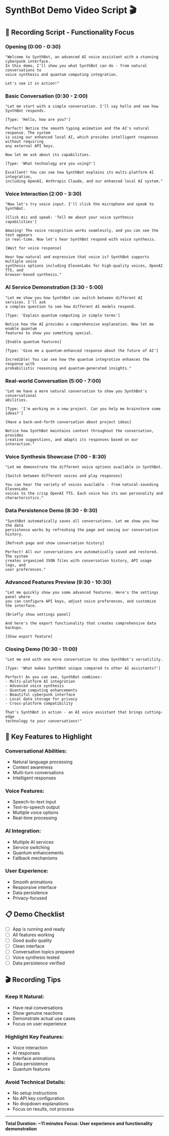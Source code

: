 # SynthBot Demo Video Script 🎬

## 📝 Recording Script - Functionality Focus

### **Opening (0:00 - 0:30)**
```
"Welcome to SynthBot, an advanced AI voice assistant with a stunning cyberpunk interface. 
In this demo, I'll show you what SynthBot can do - from natural conversations to 
voice synthesis and quantum computing integration.

Let's see it in action!"
```

### **Basic Conversation (0:30 - 2:00)**
```
"Let me start with a simple conversation. I'll say hello and see how SynthBot responds.

[Type: 'Hello, how are you?']

Perfect! Notice the smooth typing animation and the AI's natural response. The system 
is using our enhanced local AI, which provides intelligent responses without requiring 
any external API keys.

Now let me ask about its capabilities.

[Type: 'What technology are you using?']

Excellent! You can see how SynthBot explains its multi-platform AI integration, 
including OpenAI, Anthropic Claude, and our enhanced local AI system."
```

### **Voice Interaction (2:00 - 3:30)**
```
"Now let's try voice input. I'll click the microphone and speak to SynthBot.

[Click mic and speak: 'Tell me about your voice synthesis capabilities']

Amazing! The voice recognition works seamlessly, and you can see the text appears 
in real-time. Now let's hear SynthBot respond with voice synthesis.

[Wait for voice response]

Hear how natural and expressive that voice is? SynthBot supports multiple voice 
synthesis options including ElevenLabs for high-quality voices, OpenAI TTS, and 
browser-based synthesis."
```

### **AI Service Demonstration (3:30 - 5:00)**
```
"Let me show you how SynthBot can switch between different AI services. I'll ask 
a complex question to see how different AI models respond.

[Type: 'Explain quantum computing in simple terms']

Notice how the AI provides a comprehensive explanation. Now let me enable quantum 
features to show you something special.

[Enable quantum features]

[Type: 'Give me a quantum-enhanced response about the future of AI']

Incredible! You can see how the quantum integration enhances the response with 
probabilistic reasoning and quantum-generated insights."
```

### **Real-world Conversation (5:00 - 7:00)**
```
"Let me have a more natural conversation to show you SynthBot's conversational 
abilities.

[Type: 'I'm working on a new project. Can you help me brainstorm some ideas?']

[Have a back-and-forth conversation about project ideas]

Notice how SynthBot maintains context throughout the conversation, provides 
creative suggestions, and adapts its responses based on our interaction."
```

### **Voice Synthesis Showcase (7:00 - 8:30)**
```
"Let me demonstrate the different voice options available in SynthBot.

[Switch between different voices and play responses]

You can hear the variety of voices available - from natural-sounding ElevenLabs 
voices to the crisp OpenAI TTS. Each voice has its own personality and characteristics."
```

### **Data Persistence Demo (8:30 - 9:30)**
```
"SynthBot automatically saves all conversations. Let me show you how the data 
persistence works by refreshing the page and seeing our conversation history.

[Refresh page and show conversation history]

Perfect! All our conversations are automatically saved and restored. The system 
creates organized JSON files with conversation history, API usage logs, and 
user preferences."
```

### **Advanced Features Preview (9:30 - 10:30)**
```
"Let me quickly show you some advanced features. Here's the settings panel where 
you can configure API keys, adjust voice preferences, and customize the interface.

[Briefly show settings panel]

And here's the export functionality that creates comprehensive data backups.

[Show export feature]
```

### **Closing Demo (10:30 - 11:00)**
```
"Let me end with one more conversation to show SynthBot's versatility.

[Type: 'What makes SynthBot unique compared to other AI assistants?']

Perfect! As you can see, SynthBot combines:
- Multi-platform AI integration
- Advanced voice synthesis
- Quantum computing enhancements
- Beautiful cyberpunk interface
- Local data storage for privacy
- Cross-platform compatibility

That's SynthBot in action - an AI voice assistant that brings cutting-edge 
technology to your conversations!"
```

## 🎯 Key Features to Highlight

### **Conversational Abilities:**
- Natural language processing
- Context awareness
- Multi-turn conversations
- Intelligent responses

### **Voice Features:**
- Speech-to-text input
- Text-to-speech output
- Multiple voice options
- Real-time processing

### **AI Integration:**
- Multiple AI services
- Service switching
- Quantum enhancements
- Fallback mechanisms

### **User Experience:**
- Smooth animations
- Responsive interface
- Data persistence
- Privacy-focused

## 📋 Demo Checklist

- [ ] App is running and ready
- [ ] All features working
- [ ] Good audio quality
- [ ] Clean interface
- [ ] Conversation topics prepared
- [ ] Voice synthesis tested
- [ ] Data persistence verified

## 🎬 Recording Tips

### **Keep It Natural:**
- Have real conversations
- Show genuine reactions
- Demonstrate actual use cases
- Focus on user experience

### **Highlight Key Features:**
- Voice interaction
- AI responses
- Interface animations
- Data persistence
- Quantum features

### **Avoid Technical Details:**
- No setup instructions
- No API key configuration
- No dropdown explanations
- Focus on results, not process

---

**Total Duration: ~11 minutes**
**Focus: User experience and functionality demonstration** 